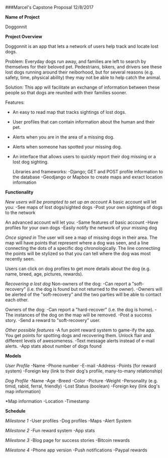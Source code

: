 
###Marcel's Capstone Proposal
12/8/2017

**Name of Project**

Doggonnit

**Project Overview**

Doggonnit is an app that lets a network of users help track and locate lost dogs.

Problem:
Everyday dogs run away, and families are left to search by themselves for their beloved pet.
Pedestrians, bikers, and drivers see these lost dogs running around their neiborhood, but for several reasons
(e.g. safety, time, physical ability) they may not be able to help catch the animal.

Solution:
This app will facilitate an exchange of information between these people so that dogs are reunited with their families sooner.

Features:
- An easy to read map that tracks sightings of lost dogs.
- User profiles that can contain information about the human and their pet.
- Alerts when you are in the area of a missing dog.
- Alerts when someone has spotted your missing dog.
- An interface that allows users to quickly report their dog missing or a lost dog sighting.

    Libraries and frameworks:
    -Django; GET and POST profile information to the database
    -Geodjango or Mapbox to create maps and exract location information

**Functionality**

*New users will be prompted to set up an account* 
A basic account will let you:
  -See maps of lost dogs/sighted dogs
  -Post your own sightings of dogs to the network
  
 An advanced account will let you:
  -Same features of basic account
  -Have profiles for your own dogs
  -Easily notify the network of your missing dog
  
 *Once signed in*
 The user will see a map of missing dogs in their area.
 The map will have points that represent where a dog was seen,
 and a line connecting the dots of a specific dog chronologically. The line connectiing the 
 points will be stylized so that you can tell where the dog was most recently seen.
 
 Users can click on dog profiles to get more details about the dog (e.g. name, breed, age, pictures, rewards).
 
 *Recovering a lost dog*
 Non-owners of the dog:
 -Can report a "soft-recovery" (i.e. the dog is found but not returned to the owner).
 -Owners will be alerted of the "soft-recovery" and the two parties will be able to contact each other.
 
 Owners of the dog:
 -Can report a "hard-recover" (i.e. the dog is home).
 -The instances of the dog on the map will be removed.
 -Post a success story.
 -Send a reward to "soft-recovery" user.
 
 *Other possible features*
  -A fun point reward system to game-ify the app. You get points for spotting dogs and recovering them. Unlock flair and different levels of awesomeness.
  -Text message alerts instead of e-mail alerts.
  -App stats about number of dogs found
  
  **Models**
  
  *User Profile*
  -Name
  -Phone number
  -E-mail
  -Address
  -Points (for reward system)
  -Foreign key (link to their dog's profile, many-to-many relationship)
  
  *Dog Profile*
  -Name
  -Age
  -Breed
  -Color
  -Picture
  -Weight
  -Personality (e.g. timid, rabid, ferral, friendly) 
  -Lost Status (boolean)
  -Foreign key (link dog's map information)
  
  *Map information
  -Location
  -Timestamp
  
  
  **Schedule**
  
  *Milestone 1*
  -User profiles
  -Dog profiles
  -Maps
  -Alert System
  
  *Milestone 2*
  -Fun reward system
  -App stats
  
  *Milestone 3*
  -Blog page for success stories 
  -Bitcoin rewards
  
  *Milestone 4*
  -Phone app version
  -Push notifications
  -Paypal rewards
